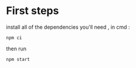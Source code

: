 # First steps
install all of the dependencies you'll need , in cmd :

```
npm ci
```

then run 

```
npm start
```

